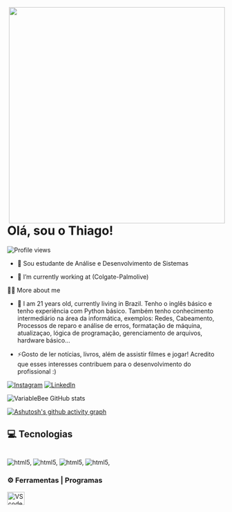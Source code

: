 <img align="right" height="500" src="https://media.giphy.com/media/v1.Y2lkPTc5MGI3NjExazJsOXZxc3IwZXdsNmY5aWM1amI2eDcxOXdya3hxeG1zZnloMDN3OSZlcD12MV9naWZzX3NlYXJjaCZjdD1n/26gsvCk59AwGX28XS/giphy.gif"/>
<h1 align="left"> Olá, sou o Thiago!</h1>
<p align="left"> <img src="https://komarev.com/ghpvc/?username=ThiagoSousaa&color=yellow" alt="Profile views" /> </p>


- 🌱 Sou estudante de Análise e Desenvolvimento de Sistemas

- 🔭 I’m currently working at (Colgate-Palmolive)

<!-- Dropdown -->
  <p>👨‍💻 More about me</p>

  - 💬 I am 21 years old, currently living in Brazil. Tenho o inglês básico e tenho experiência com Python básico. Também tenho conhecimento intermediário na área da informática, exemplos: Redes, Cabeamento, Processos de reparo e análise de erros, formatação de máquina, atualizaçao, lógica de programação, gerenciamento de arquivos, hardware básico...

  - ⚡Gosto de ler notícias, livros, além de assistir filmes e jogar! Acredito que esses interesses contribuem para o desenvolvimento do profissional :)

<!-- Links -->
[![Instagram](https://img.shields.io/badge/Instagram-E4405F?style=for-the-badge&logo=instagram&logoColor=white)](https://www.instagram.com/thz_tlzo/)
[![LinkedIn](https://img.shields.io/badge/LinkedIn-0077B5?style=for-the-badge&logo=linkedin&logoColor=white)](https://www.linkedin.com/in/thiago-de-sousa-489a3a21a/)

<!-- GithubStats -->
![VariableBee GitHub stats](https://github-readme-stats.vercel.app/api?username=ThiagoSousaa&show_icons=true&theme=gotham)

[![Ashutosh's github activity graph](https://github-readme-activity-graph.vercel.app/graph?username=ThiagoSousaa&bg_color=1b2436&color=27ece9&line=63c573&point=75d0d7&area=true&hide_border=true)](https://github.com/ashutosh00710/github-readme-activity-graph)
</p>

## 💻​ Tecnologias
<div style="display: inline_block"><br/>
   <img align="center" alt="html5," src="https://img.shields.io/badge/Python-3776AB?style=for-the-badge&logo=python&logoColor=white"/>
   <img align="center" alt="html5," src="https://img.shields.io/badge/Canva-%2300C4CC.svg?&style=for-the-badge&logo=Canva&logoColor=white"/>
   <img align="center" alt="html5," src="https://img.shields.io/badge/Microsoft_Excel-217346?style=for-the-badge&logo=microsoft-excel&logoColor=white"/>
   <img align="center" alt="html5," src="https://img.shields.io/badge/Microsoft_Office-D83B01?style=for-the-badge&logo=microsoft-office&logoColor=white"/>
</div>

  </div>
  
  <!-- Skills: Tools & Frameworks -->
  <div style="flex-basis: 48%;">
    <h3>⚙️ Ferramentas | Programas </h3>
    <img align="center" alt="VScode" height="30" width="40" src="https://cdn.jsdelivr.net/gh/devicons/devicon/icons/vscode/vscode-original.svg">
  </div>
  


